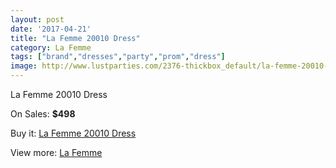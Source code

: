 ```yaml
---
layout: post
date: '2017-04-21'
title: "La Femme 20010 Dress"
category: La Femme
tags: ["brand","dresses","party","prom","dress"]
image: http://www.lustparties.com/2376-thickbox_default/la-femme-20010-dress.jpg
---
```

La Femme 20010 Dress

On Sales: **$498**
<a href="https://www.lustparties.com/en/la-femme/770-la-femme-20010-dress.html"><amp-img layout="responsive" width="600" height="600" src="//www.lustparties.com/2376-thickbox_default/la-femme-20010-dress.jpg" alt="La Femme 20010 Dress 0" /></a>
<a href="https://www.lustparties.com/en/la-femme/770-la-femme-20010-dress.html"><amp-img layout="responsive" width="600" height="600" src="//www.lustparties.com/2377-thickbox_default/la-femme-20010-dress.jpg" alt="La Femme 20010 Dress 1" /></a>

Buy it: [La Femme 20010 Dress](https://www.lustparties.com/en/la-femme/770-la-femme-20010-dress.html "La Femme 20010 Dress")

View more: [La Femme](https://www.lustparties.com/en/4-la-femme "La Femme")